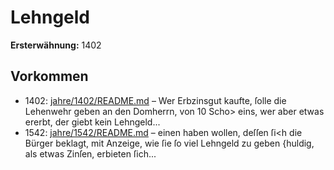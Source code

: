 # Lehngeld

**Ersterwähnung:** 1402

## Vorkommen
- 1402: [jahre/1402/README.md](../jahre/1402/README.md) – Wer Erbzinsgut kaufte, ſolle die Lehenwehr
geben an den Domherrn, von 10 Scho> eins, wer aber
etwas ererbt, der giebt kein Lehngeld...
- 1542: [jahre/1542/README.md](../jahre/1542/README.md) – einen haben wollen,
deſſen ſi<h die Bürger beklagt, mit Anzeige, wie ſie ſo
viel Lehngeld zu geben \{huldig, als etwas Zinſen, erbieten
ſich...
